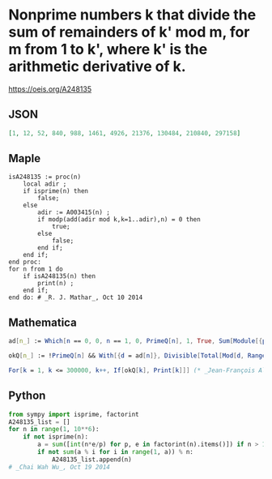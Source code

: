 # Nonprime numbers k that divide the sum of remainders of k' mod m, for m from 1 to k', where k' is the arithmetic derivative of k\.
https://oeis.org/A248135
## JSON
```JSON
[1, 12, 52, 840, 988, 1461, 4926, 21376, 130484, 210840, 297158]
```
## Maple
```Maple
isA248135 := proc(n)
    local adir ;
    if isprime(n) then
        false;
    else
        adir := A003415(n) ;
        if modp(add(adir mod k,k=1..adir),n) = 0 then
            true;
        else
            false;
        end if;
    end if;
end proc:
for n from 1 do
    if isA248135(n) then
        print(n) ;
    end if;
end do: # _R. J. Mathar_, Oct 10 2014
```
## Mathematica
```Mathematica
ad[n_] := Which[n == 0, 0, n == 1, 0, PrimeQ[n], 1, True, Sum[Module[{p, e}, {p, e} = pe; n e/p], {pe, FactorInteger[n]}]];
```
```Mathematica
okQ[n_] := !PrimeQ[n] && With[{d = ad[n]}, Divisible[Total[Mod[d, Range[d]]], n]];
```
```Mathematica
For[k = 1, k <= 300000, k++, If[okQ[k], Print[k]]] (* _Jean-François Alcover_, May 29 2023 *)
```
## Python
```Python
from sympy import isprime, factorint
A248135_list = []
for n in range(1, 10**6):
    if not isprime(n):
        a = sum([int(n*e/p) for p, e in factorint(n).items()]) if n > 1 else 0
        if not sum(a % i for i in range(1, a)) % n:
            A248135_list.append(n)
# _Chai Wah Wu_, Oct 19 2014
```
